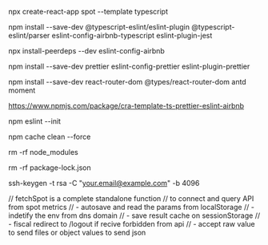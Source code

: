 npx create-react-app spot --template typescript

npm install --save-dev @typescript-eslint/eslint-plugin @typescript-eslint/parser eslint-config-airbnb-typescript eslint-plugin-jest

npx install-peerdeps --dev eslint-config-airbnb

npm install --save-dev prettier eslint-config-prettier eslint-plugin-prettier

npm install --save-dev react-router-dom @types/react-router-dom antd moment

https://www.npmjs.com/package/cra-template-ts-prettier-eslint-airbnb

npm eslint --init

npm cache clean --force

rm -rf node_modules

rm -rf package-lock.json

ssh-keygen -t rsa -C "your.email@example.com" -b 4096

// fetchSpot is a complete standalone function
// to connect and query API from spot metrics
// - autosave and read the params from localStorage
// - indetify the env from dns domain
// - save result cache on sessionStorage
// - fiscal redirect to /logout if recive forbidden from api
// - accept raw value to send files or object values to send json

